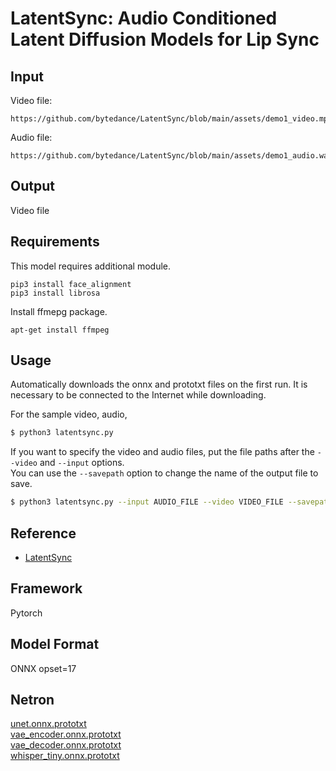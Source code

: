 # LatentSync: Audio Conditioned Latent Diffusion Models for Lip Sync

## Input

Video file:

    https://github.com/bytedance/LatentSync/blob/main/assets/demo1_video.mp4

Audio file:

    https://github.com/bytedance/LatentSync/blob/main/assets/demo1_audio.wav

## Output

Video file

## Requirements
This model requires additional module.

```
pip3 install face_alignment
pip3 install librosa
```

Install ffmepg package.

```
apt-get install ffmpeg
```

## Usage
Automatically downloads the onnx and prototxt files on the first run.
It is necessary to be connected to the Internet while downloading.

For the sample video, audio,
```bash
$ python3 latentsync.py
```

If you want to specify the video and audio files, put the file paths after the `--video` and `--input` options.  
You can use the `--savepath` option to change the name of the output file to save.
```bash
$ python3 latentsync.py --input AUDIO_FILE --video VIDEO_FILE --savepath OUTPUT_FILE
```

## Reference

- [LatentSync](https://github.com/bytedance/LatentSync/tree/main)

## Framework

Pytorch

## Model Format

ONNX opset=17

## Netron

[unet.onnx.prototxt](https://netron.app/?url=https://storage.googleapis.com/ailia-models/latentsync/unet.onnx.prototxt)  
[vae_encoder.onnx.prototxt](https://netron.app/?url=https://storage.googleapis.com/ailia-models/latentsync/vae_encoder.onnx.prototxt)  
[vae_decoder.onnx.prototxt](https://netron.app/?url=https://storage.googleapis.com/ailia-models/latentsync/vae_decoder.onnx.prototxt)  
[whisper_tiny.onnx.prototxt](https://netron.app/?url=https://storage.googleapis.com/ailia-models/latentsync/whisper_tiny.onnx.prototxt)  

